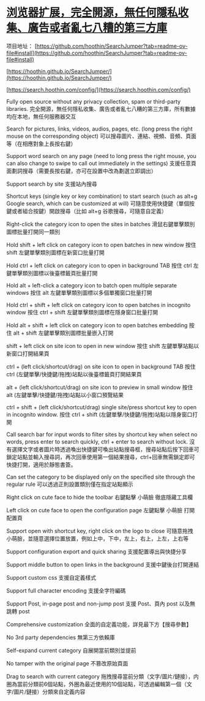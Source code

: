 # [浏览器扩展，完全開源，無任何隱私收集、廣告或者亂七八糟的第三方庫](https://github.com/myogg/meek/issues/31)

项目地址：
[https://github.com/hoothin/SearchJumper?tab=readme-ov-file#install](https://github.com/hoothin/SearchJumper?tab=readme-ov-file#install)

[https://hoothin.github.io/SearchJumper/](https://hoothin.github.io/SearchJumper/)

[https://search.hoothin.com/config/](https://search.hoothin.com/config/)

Fully open source without any privacy collection, spam or third-party libraries.
完全開源，無任何隱私收集、廣告或者亂七八糟的第三方庫，所有數據均在本地，無任何服務器交互

Search for pictures, links, videos, audios, pages, etc. (long press the right mouse on the corresponding object)
可以搜尋圖片、連結、視頻、音頻、頁面等（在相應對象上長按右鍵）

Support word search on any page (need to long press the right mouse, you can also change to swipe to call out immediately in the settings)
支援任意頁面劃詞搜尋（需要長按右鍵，亦可在設置中改為劃選立即調出）

Support search by site
支援站內搜尋

Shortcut keys (single key or key combination) to start search (such as alt+g Google search, which can be customized at will)
可隨意使用快捷鍵（單個按鍵或者組合按鍵）開啟搜尋（比如 alt+g 谷歌搜尋，可隨意自定義）

Right-click the category icon to open the sites in batches
滑鼠右鍵單擊類別圖標批量打開同一類別

Hold shift + left click on category icon to open batches in new window
按住 shift 左鍵單擊類別圖標在新窗口批量打開

Hold ctrl + left click on category icon to open in background TAB
按住 ctrl 左鍵單擊類別圖標以後臺標籤頁批量打開

Hold alt + left-click a category icon to batch open multiple separate windows
按住 alt 左鍵單擊類別圖標以多個單獨窗口批量打開

Hold ctrl + shift + left click on category icon to open batches in incognito window
按住 ctrl + shift 左鍵單擊類別圖標在隱身窗口批量打開

Hold alt + shift + left click on category icon to open batches embedding
按住 alt + shift 左鍵單擊類別圖標批量嵌入打開

shift + left click on site icon to open in new window
按住 shift 左鍵單擊站點以新窗口打開結果頁

ctrl + (left click/shortcut/drag) on site icon to open in background TAB
按住 ctrl (左鍵單擊/快捷鍵/拖拽)站點以後臺標籤頁打開結果頁

alt + (left click/shortcut/drag) on site icon to preview in small window
按住 alt (左鍵單擊/快捷鍵/拖拽)站點以小窗口預覽結果

ctrl + shift + (left click/shortcut/drag) single site/press shortcut key to open in incognito window.
按住 ctrl + shift (左鍵單擊/快捷鍵/拖拽)站點以隱身窗口打開

Call search bar for input words to filter sites by shortcut key when select no words, press enter to search quickly, ctrl + enter to search without lock.
沒有選擇文字或者圖片時透過喚出快捷鍵可喚出站點搜尋框，搜尋站點后按下回車可鎖定站點並輸入搜尋詞，再次回車使用第一個結果搜尋，ctrl+回車無需鎖定即可快捷打開，適用於靜態書簽。

Can set the category to be displayed only on the specified site through the regular rule
可以透過正則設置類別僅在指定站點顯示

Right click on cute face to hide the toolbar
右鍵點擊 小萌臉 徹底隱藏工具欄

Left click on cute face to open the configuration page
左鍵點擊 小萌臉 打開配置頁

Support open with shortcut key, right click on the logo to close
可隨意拖拽 小萌臉，並隨意選擇位置放置，例如上中，下中，左上，右上，上左，上右等

Support configuration export and quick sharing
支援配置導出與快捷分享

Support middle button to open links in the background
支援中鍵後台打開連結

Support custom css
支援自定義樣式

Support full character encoding
支援全字符編碼

Support Post, in-page post and non-jump post
支援 Post、頁內 post 以及無跳轉 post

Comprehensive customization
全面的自定義功能，詳見最下方【搜尋參數】

No 3rd party dependencies
無第三方依賴庫

Self-expand current category
自展開當前類別並提前

No tamper with the original page
不篡改原始頁面

Drag to search with current category
拖拽搜尋當前分類（文字/圖片/鏈接），内圈為當前分類前6個站點，外圈為最近使用的10個站點，可透過編輯第一個（文字/圖片/鏈接）分類來自定義内容